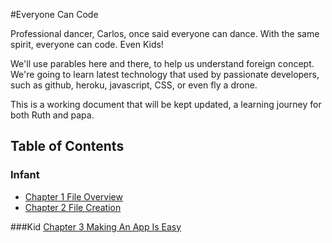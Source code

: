 #Everyone Can Code

Professional dancer, Carlos, once said everyone can dance. 
With the same spirit, everyone can code. Even Kids!

We'll use parables here and there, to help us understand foreign concept. We're going to learn latest technology that used by passionate developers, such as github, heroku, javascript, CSS, or even fly a drone. 

This is a working document that will be kept updated, a learning journey for both Ruth and papa.

## Table of Contents

### Infant
* [Chapter 1 File Overview](infant/file_overview.md)
* [Chapter 2 File Creation](infant/file_creation.md)


###Kid
[Chapter 3 Making An App Is Easy](chapters/C1_making_an_app_is_easy.md)


